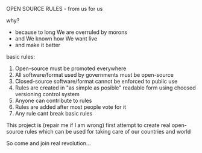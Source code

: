 OPEN SOURCE RULES - from us for us

why?

- because to long We are overruled by morons
- and We known how We want live
- and make it better

basic rules:

1. Open-source must be promoted everywhere
2. All software/format used by governments must be open-source
3. Closed-source software/format cannot be enforced to public use
4. Rules are created in "as simple as posible" readable form using choosed versioning control system 
5. Anyone can contribute to rules
6. Rules are added after most people vote for it
7. Any rule cant break basic rules


This project is (repair me if I am wrong) first attempt to create real open-source rules which can be used for taking care of our countries and world




So come and join real revolution...